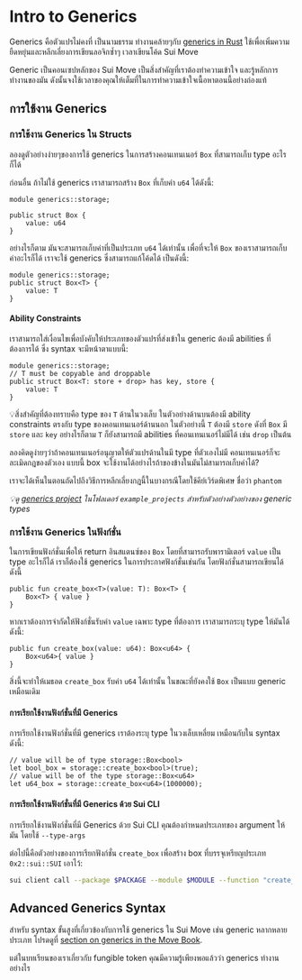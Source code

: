 # Intro to Generics

Generics คือตัวแปรไม่คงที่ เป็นนามธรรม ทำงานคล้ายๆกับ [generics in Rust](https://doc.rust-lang.org/stable/book/ch10-00-generics.html) ใช้เพื่อเพิ่มความยืดหยุ่นและหลีกเลี่ยงการเขียนลอจิกซ้ำๆ เวลาเขียนโค้ด Sui Move

Generic เป็นคอนเซปหลักของ Sui Move เป็นสิ่งสำคัญที่เราต้องทำความเข้าใจ และรู้หลักการทำงานของมัน ดังนั้นจงใช้เวลาของคุณให้เต็มที่ในการทำความเข้าใจเนื้อหาตอนนี้อย่างถ่องแท้

## การใช้งาน Generics

### การใช้งาน Generics ใน Structs

ลองดูตัวอย่างง่ายๆของการใช้ generics ในการสร้างคอนเทนเนอร์ `Box` ที่สามารถเก็บ type อะไรก็ได้

ก่อนอื่น ถ้าไม่ใช้ generics เราสามารถสร้าง `Box` ที่เก็บค่า `u64` ได้ดังนี้:

```move
module generics::storage;

public struct Box {
    value: u64
}
```

อย่างไรก็ตาม มันจะสามารถเก็บค่าที่เป็นประเภท `u64` ได้เท่านั้น เพื่อที่จะให้ `Box` ของเราสามารถเก็บค่าอะไรก็ได้ เราจะใช้ generics ซึ่งสามารถแก้โค้ดได้ เป็นดังนี้:

```move
module generics::storage;
public struct Box<T> {
    value: T
}
```

#### Ability Constraints

เราสามารถใส่เงื่อนไขเพื่อบังคับให้ประเภทของตัวแปรที่ส่งเข้าใน generic ต้องมี abilities ที่ต้องการได้ ซึ่ง syntax จะมีหน้าตาแบบนี้:

```move
module generics::storage;
// T must be copyable and droppable
public struct Box<T: store + drop> has key, store {
    value: T
}
```

💡สิ่งสำคัญที่ต้องทราบคือ type ของ `T` ด้านในวงเล็บ ในตัวอย่างด้านบนต้องมี ability constraints ตรงกับ type ของคอนเทนเนอร์ด้านนอก ในตัวอย่างนี้ `T` ต้องมี `store` ดังที่ `Box` มี `store` และ `key` อย่างไรก็ตาม `T` ก็ยังสามารถมี abilities ที่คอนเทนเนอร์ไม่มีได้ เช่น `drop` เป็นต้น

ลองคิดดูง่ายๆว่าถ้าคอนเทนเนอร์อนุญาตให้ตัวแปรด้านในมี type ที่ตัวเองไม่มี คอนเทนเนอร์ก็จะละเมิดกฎของตัวเอง แบบนี้ box จะใช้งานได้อย่างไรถ้าของข้างในมันไม่สามารถเก็บค่าได้?

เราจะได้เห็นในตอนถัดไปถึงวิธีการหลีกเลี่ยงกฎนี้ในบางกรณีโดยใช้คีย์เวิร์ดพิเศษ ชื่อว่า `phantom` 

*💡ดู [generics project](../example_projects/generics/) ในโฟลเดอร์ `example_projects` สำหรับตัวอย่างตัวอย่างของ generic types*

### การใช้งาน Generics ในฟังก์ชั่น

ในการเขียนฟังก์ชั่นเพื่อให้ return อินสแตนซ์ของ `Box` โดยที่สามารถรับพารามิเตอร์ `value` เป็น type อะไรก็ได้ เราก็ต้องใช้ generics ในการประกาศฟังก์ชั่นเช่นกัน โดยฟังก์ชั่นสามารถเขียนได้ดังนี้

```move
public fun create_box<T>(value: T): Box<T> {
    Box<T> { value }
}
```

หากเราต้องการจำกัดให้ฟังก์ชั่นรับค่า `value` เฉพาะ type ที่ต้องการ เราสามารถระบุ type ให้มันได้ดังนี้:

```move
public fun create_box(value: u64): Box<u64> {
    Box<u64>{ value }
}
```

สิ่งนี้จะทำให้เมธอด `create_box` รับค่า `u64` ได้เท่านั้น ในขณะที่ยังคงใช้ `Box` เป็นแบบ generic เหมือนเดิม

#### การเรียกใช้งานฟังก์ชั่นที่มี Generics

การเรียกใช้งานฟังก์ชั่นที่มี generics เราต้องระบุ type ในวงเล็บเหลี่ยม เหมือนกับใน syntax ดังนี้:

```move
// value will be of type storage::Box<bool>
let bool_box = storage::create_box<bool>(true);
// value will be of the type storage::Box<u64>
let u64_box = storage::create_box<u64>(1000000);
```

#### การเรียกใช้งานฟังก์ชั่นที่มี Generics ด้วย Sui CLI

การเรียกใช้งานฟังก์ชั่นที่มี Generics ด้วย Sui CLI คุณต้องกำหนดประเภทของ argument ให้มัน โดยใช้ `--type-args`

ต่อไปนี้คือตัวอย่างของการเรียกฟังก์ชั่น `create_box` เพื่อสร้าง box ที่บรรจุเหรียญประเภท  `0x2::sui::SUI` เอาไว้:

```bash
sui client call --package $PACKAGE --module $MODULE --function "create_box" --args $OBJECT_ID --type-args 0x2::sui::SUI
```

## Advanced Generics Syntax

สำหรับ syntax ขั้นสูงที่เกี่ยวข้องกับการใช้ generics ใน Sui Move เช่น generic หลากหลายประเภท โปรดดูที่ [section on generics in the Move Book](https://move-book.com/advanced-topics/understanding-generics.html). 

แต่ในบทเรียนของเราเกี่ยวกับ fungible token คุณมีความรู้เพียงพอแล้วว่า generics ทำงานอย่างไร
